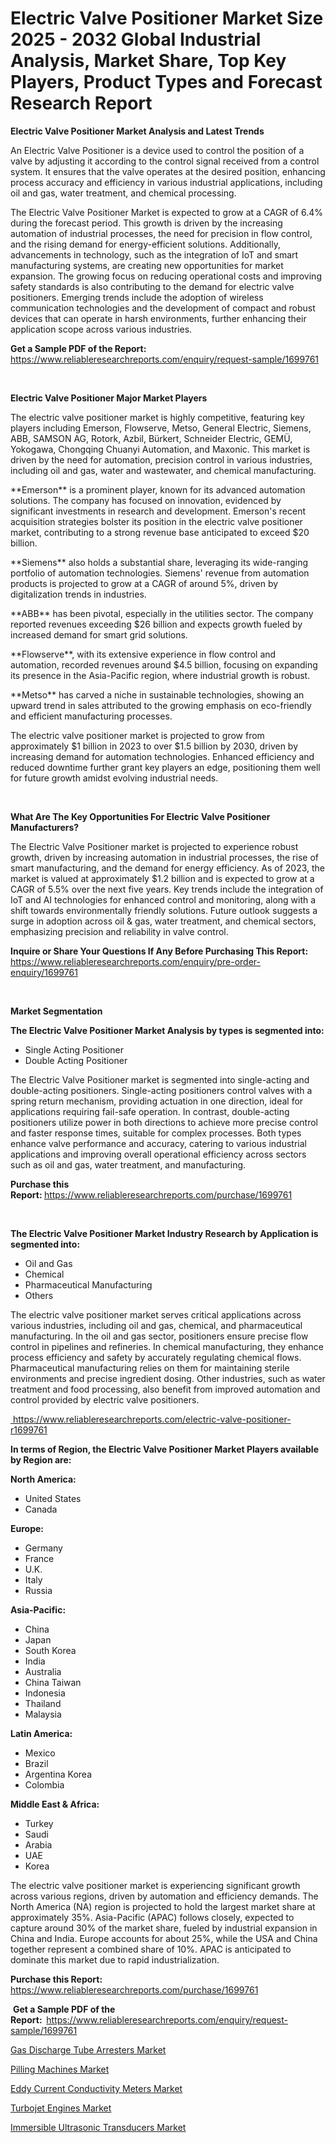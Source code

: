 <p><h1>Electric Valve Positioner Market Size 2025 - 2032 Global Industrial Analysis, Market Share, Top Key Players, Product Types and Forecast Research Report</h1></p><p><strong>Electric Valve Positioner Market Analysis and Latest Trends</strong></p>
<p><p>An Electric Valve Positioner is a device used to control the position of a valve by adjusting it according to the control signal received from a control system. It ensures that the valve operates at the desired position, enhancing process accuracy and efficiency in various industrial applications, including oil and gas, water treatment, and chemical processing.</p><p>The Electric Valve Positioner Market is expected to grow at a CAGR of 6.4% during the forecast period. This growth is driven by the increasing automation of industrial processes, the need for precision in flow control, and the rising demand for energy-efficient solutions. Additionally, advancements in technology, such as the integration of IoT and smart manufacturing systems, are creating new opportunities for market expansion. The growing focus on reducing operational costs and improving safety standards is also contributing to the demand for electric valve positioners. Emerging trends include the adoption of wireless communication technologies and the development of compact and robust devices that can operate in harsh environments, further enhancing their application scope across various industries.</p></p>
<p><strong>Get a Sample PDF of the Report:&nbsp;</strong> <a href="https://www.reliableresearchreports.com/enquiry/request-sample/1699761?utm_campaign=41&utm_medium=2&utm_source=Github&utm_content=ia&utm_term=16022025&utm_id=electric-valve-positioner">https://www.reliableresearchreports.com/enquiry/request-sample/1699761</a></p>
<p>&nbsp;</p>
<p><strong>Electric Valve Positioner Major Market Players</strong></p>
<p><p>The electric valve positioner market is highly competitive, featuring key players including Emerson, Flowserve, Metso, General Electric, Siemens, ABB, SAMSON AG, Rotork, Azbil, Bürkert, Schneider Electric, GEMÜ, Yokogawa, Chongqing Chuanyi Automation, and Maxonic. This market is driven by the need for automation, precision control in various industries, including oil and gas, water and wastewater, and chemical manufacturing.</p><p>**Emerson** is a prominent player, known for its advanced automation solutions. The company has focused on innovation, evidenced by significant investments in research and development. Emerson's recent acquisition strategies bolster its position in the electric valve positioner market, contributing to a strong revenue base anticipated to exceed $20 billion.</p><p>**Siemens** also holds a substantial share, leveraging its wide-ranging portfolio of automation technologies. Siemens' revenue from automation products is projected to grow at a CAGR of around 5%, driven by digitalization trends in industries.</p><p>**ABB** has been pivotal, especially in the utilities sector. The company reported revenues exceeding $26 billion and expects growth fueled by increased demand for smart grid solutions.</p><p>**Flowserve**, with its extensive experience in flow control and automation, recorded revenues around $4.5 billion, focusing on expanding its presence in the Asia-Pacific region, where industrial growth is robust.</p><p>**Metso** has carved a niche in sustainable technologies, showing an upward trend in sales attributed to the growing emphasis on eco-friendly and efficient manufacturing processes.</p><p>The electric valve positioner market is projected to grow from approximately $1 billion in 2023 to over $1.5 billion by 2030, driven by increasing demand for automation technologies. Enhanced efficiency and reduced downtime further grant key players an edge, positioning them well for future growth amidst evolving industrial needs.</p></p>
<p>&nbsp;</p>
<p><strong>What Are The Key Opportunities For Electric Valve Positioner Manufacturers?</strong></p>
<p><p>The Electric Valve Positioner market is projected to experience robust growth, driven by increasing automation in industrial processes, the rise of smart manufacturing, and the demand for energy efficiency. As of 2023, the market is valued at approximately $1.2 billion and is expected to grow at a CAGR of 5.5% over the next five years. Key trends include the integration of IoT and AI technologies for enhanced control and monitoring, along with a shift towards environmentally friendly solutions. Future outlook suggests a surge in adoption across oil & gas, water treatment, and chemical sectors, emphasizing precision and reliability in valve control.</p></p>
<p><strong>Inquire or Share Your Questions If Any Before Purchasing This Report:</strong> <a href="https://www.reliableresearchreports.com/enquiry/pre-order-enquiry/1699761?utm_campaign=41&utm_medium=2&utm_source=Github&utm_content=ia&utm_term=16022025&utm_id=electric-valve-positioner">https://www.reliableresearchreports.com/enquiry/pre-order-enquiry/1699761</a></p>
<p>&nbsp;</p>
<p><strong>Market Segmentation</strong></p>
<p><strong>The Electric Valve Positioner Market Analysis by types is segmented into:</strong></p>
<p><ul><li>Single Acting Positioner</li><li>Double Acting Positioner</li></ul></p>
<p><p>The Electric Valve Positioner market is segmented into single-acting and double-acting positioners. Single-acting positioners control valves with a spring return mechanism, providing actuation in one direction, ideal for applications requiring fail-safe operation. In contrast, double-acting positioners utilize power in both directions to achieve more precise control and faster response times, suitable for complex processes. Both types enhance valve performance and accuracy, catering to various industrial applications and improving overall operational efficiency across sectors such as oil and gas, water treatment, and manufacturing.</p></p>
<p><strong>Purchase this Report:&nbsp;</strong><a href="https://www.reliableresearchreports.com/purchase/1699761?utm_campaign=41&utm_medium=2&utm_source=Github&utm_content=ia&utm_term=16022025&utm_id=electric-valve-positioner">https://www.reliableresearchreports.com/purchase/1699761</a></p>
<p>&nbsp;</p>
<p><strong>The Electric Valve Positioner Market Industry Research by Application is segmented into:</strong></p>
<p><ul><li>Oil and Gas</li><li>Chemical</li><li>Pharmaceutical Manufacturing</li><li>Others</li></ul></p>
<p><p>The electric valve positioner market serves critical applications across various industries, including oil and gas, chemical, and pharmaceutical manufacturing. In the oil and gas sector, positioners ensure precise flow control in pipelines and refineries. In chemical manufacturing, they enhance process efficiency and safety by accurately regulating chemical flows. Pharmaceutical manufacturing relies on them for maintaining sterile environments and precise ingredient dosing. Other industries, such as water treatment and food processing, also benefit from improved automation and control provided by electric valve positioners.</p></p>
<p><a href="https://www.reliableresearchreports.com/electric-valve-positioner-r1699761?utm_campaign=41&utm_medium=2&utm_source=Github&utm_content=ia&utm_term=16022025&utm_id=electric-valve-positioner">&nbsp;https://www.reliableresearchreports.com/electric-valve-positioner-r1699761</a></p>
<p><strong>In terms of Region, the Electric Valve Positioner Market Players available by Region are:</strong></p>
<p>
    <p> <strong> North America: </strong>
        <ul>
            <li>United States</li>
            <li>Canada</li>
        </ul>
        </p> 
    <p> <strong> Europe: </strong>
        <ul>
            <li>Germany</li>
            <li>France</li>
            <li>U.K.</li>
            <li>Italy</li>
            <li>Russia</li>
        </ul>
        </p> 
    <p> <strong> Asia-Pacific: </strong>
        <ul>
            <li>China</li>
            <li>Japan</li>
            <li>South Korea</li>
            <li>India</li>
            <li>Australia</li>
            <li>China Taiwan</li>
            <li>Indonesia</li>
            <li>Thailand</li>
            <li>Malaysia</li>
        </ul>
        </p> 
    <p> <strong> Latin America: </strong>
        <ul>
            <li>Mexico</li>
            <li>Brazil</li>
            <li>Argentina Korea</li>
            <li>Colombia</li>
        </ul>
        </p> 
    <p> <strong> Middle East & Africa: </strong>
        <ul>
            <li>Turkey</li>
            <li>Saudi</li>
            <li>Arabia</li>
            <li>UAE</li>
            <li>Korea</li>
        </ul>
    </p>
    </p>
<p><p>The electric valve positioner market is experiencing significant growth across various regions, driven by automation and efficiency demands. The North America (NA) region is projected to hold the largest market share at approximately 35%. Asia-Pacific (APAC) follows closely, expected to capture around 30% of the market share, fueled by industrial expansion in China and India. Europe accounts for about 25%, while the USA and China together represent a combined share of 10%. APAC is anticipated to dominate this market due to rapid industrialization.</p></p>
<p><strong>Purchase this Report: </strong><a href="https://www.reliableresearchreports.com/purchase/1699761?utm_campaign=41&utm_medium=2&utm_source=Github&utm_content=ia&utm_term=16022025&utm_id=electric-valve-positioner">https://www.reliableresearchreports.com/purchase/1699761</a></p>
<p>&nbsp;<strong>Get a Sample PDF of the Report:&nbsp;&nbsp;</strong><a href="https://www.reliableresearchreports.com/enquiry/request-sample/1699761?utm_campaign=41&utm_medium=2&utm_source=Github&utm_content=ia&utm_term=16022025&utm_id=electric-valve-positioner">https://www.reliableresearchreports.com/enquiry/request-sample/1699761</a></p>
<p><strong></strong></p>
<p><p><a href="https://github.com/saroarmaicky/Market-Research-Report-List-1/blob/main/gas-discharge-tube-arresters-market.md?utm_campaign=41&utm_medium=2&utm_source=Github&utm_content=ia&utm_term=16022025&utm_id=electric-valve-positioner">Gas Discharge Tube Arresters Market</a></p><p><a href="https://github.com/voigttyagi/Market-Research-Report-List-1/blob/main/pilling-machines-market.md?utm_campaign=41&utm_medium=2&utm_source=Github&utm_content=ia&utm_term=16022025&utm_id=electric-valve-positioner">Pilling Machines Market</a></p><p><a href="https://github.com/saoutiguarro/Market-Research-Report-List-1/blob/main/eddy-current-conductivity-meters-market.md?utm_campaign=41&utm_medium=2&utm_source=Github&utm_content=ia&utm_term=16022025&utm_id=electric-valve-positioner">Eddy Current Conductivity Meters Market</a></p><p><a href="https://github.com/ahamdyzabira4/Market-Research-Report-List-1/blob/main/turbojet-engines-market.md?utm_campaign=41&utm_medium=2&utm_source=Github&utm_content=ia&utm_term=16022025&utm_id=electric-valve-positioner">Turbojet Engines Market</a></p><p><a href="https://github.com/jenithschijf/Market-Research-Report-List-1/blob/main/immersible-ultrasonic-transducers-market.md?utm_campaign=41&utm_medium=2&utm_source=Github&utm_content=ia&utm_term=16022025&utm_id=electric-valve-positioner">Immersible Ultrasonic Transducers Market</a></p></p>